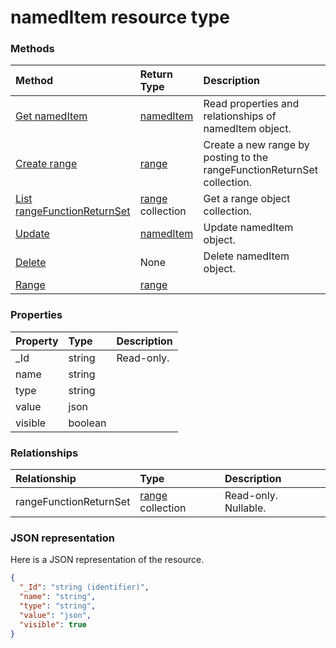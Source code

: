 # namedItem resource type




### Methods

| Method		   | Return Type	|Description|
|:---------------|:--------|:----------|
|[Get namedItem](../api/nameditem_get.md) | [namedItem](nameditem.md) |Read properties and relationships of namedItem object.|
|[Create range](../api/nameditem_post_rangefunctionreturnset.md) |[range](range.md)| Create a new range by posting to the rangeFunctionReturnSet collection.|
|[List rangeFunctionReturnSet](../api/nameditem_list_rangefunctionreturnset.md) |[range](range.md) collection| Get a range object collection.|
|[Update](../api/nameditem_update.md) | [namedItem](nameditem.md)	|Update namedItem object. |
|[Delete](../api/nameditem_delete.md) | None |Delete namedItem object. |
|[Range](../api/nameditem_range.md)|[range](range.md)||

### Properties
| Property	   | Type	|Description|
|:---------------|:--------|:----------|
|_Id|string| Read-only.|
|name|string||
|type|string||
|value|json||
|visible|boolean||

### Relationships
| Relationship | Type	|Description|
|:---------------|:--------|:----------|
|rangeFunctionReturnSet|[range](range.md) collection| Read-only. Nullable.|

### JSON representation

Here is a JSON representation of the resource.

<!-- {
  "blockType": "resource",
  "optionalProperties": [

  ],
  "@odata.type": "microsoft.graph.nameditem"
}-->

```json
{
  "_Id": "string (identifier)",
  "name": "string",
  "type": "string",
  "value": "json",
  "visible": true
}

```

<!-- uuid: 8fcb5dbc-d5aa-4681-8e31-b001d5168d79
2015-10-25 14:57:30 UTC -->
<!-- {
  "type": "#page.annotation",
  "description": "namedItem resource",
  "keywords": "",
  "section": "documentation",
  "tocPath": ""
}-->